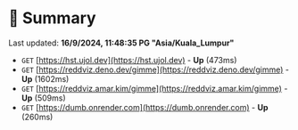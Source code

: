 # 📖 Summary
Last updated: **16/9/2024, 11:48:35 PG "Asia/Kuala_Lumpur"**

- `GET` [https://hst.ujol.dev](https://hst.ujol.dev) - **Up** (473ms)
- `GET` [https://reddviz.deno.dev/gimme](https://reddviz.deno.dev/gimme) - **Up** (1602ms)
- `GET` [https://reddviz.amar.kim/gimme](https://reddviz.amar.kim/gimme) - **Up** (509ms)
- `GET` [https://dumb.onrender.com](https://dumb.onrender.com) - **Up** (260ms)
